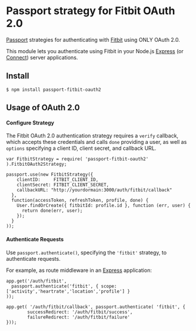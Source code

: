 # Passport strategy for Fitbit OAuth 2.0

[Passport](http://passportjs.org/) strategies for authenticating with [Fitbit](http://www.fitbit.com/)
using ONLY OAuth 2.0.

This module lets you authenticate using Fitbit in your Node.js [Express](http://expressjs.com/) (or [Connect](http://www.senchalabs.org/connect/)) server applications. 


## Install

    $ npm install passport-fitbit-oauth2

## Usage of OAuth 2.0

#### Configure Strategy

The Fitbit OAuth 2.0 authentication strategy requires a `verify` callback, which
accepts these credentials and calls `done` providing a user, as well as
`options` specifying a client ID, client secret, and callback URL.

```
var FitbitStrategy = require( 'passport-fitbit-oauth2' ).FitbitOAuth2Strategy;

passport.use(new FitbitStrategy({
    clientID:     FITBIT_CLIENT_ID,
    clientSecret: FITBIT_CLIENT_SECRET,
    callbackURL: "http://yourdormain:3000/auth/fitbit/callback"
  },
  function(accessToken, refreshToken, profile, done) {
    User.findOrCreate({ fitbitId: profile.id }, function (err, user) {
      return done(err, user);
    });
  }
));
```

#### Authenticate Requests

Use `passport.authenticate()`, specifying the `'fitbit'` strategy, to
authenticate requests.

For example, as route middleware in an [Express](http://expressjs.com/)
application:

```
app.get('/auth/fitbit',
  passport.authenticate('fitbit', { scope: ['activity','heartrate','location','profile'] }
));

app.get( '/auth/fitbit/callback', passport.authenticate( 'fitbit', { 
        successRedirect: '/auth/fitbit/success',
        failureRedirect: '/auth/fitbit/failure'
}));
```
